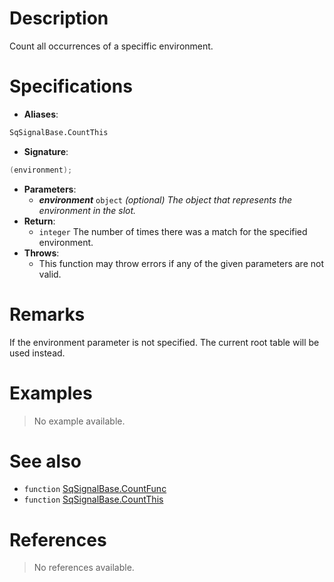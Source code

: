 # Description

Count all occurrences of a speciffic environment.

# Specifications

* **Aliases**:
```D
SqSignalBase.CountThis
```
* **Signature**:
```D
(environment);
```
* **Parameters**:
	* **_environment_** `object` *(optional) The object that represents the environment in the slot.*
* **Return**:
	* `integer` The number of times there was a match for the specified environment.
* **Throws**:
	* This function may throw errors if any of the given parameters are not valid.

# Remarks

If the environment parameter is not specified. The current root table will be used instead.

# Examples

> No example available.

# See also

* `function` [SqSignalBase.CountFunc](Function.SqSignalBase.Count)
* `function` [SqSignalBase.CountThis](Function.SqSignalBase.CountThis)

# References

> No references available.
